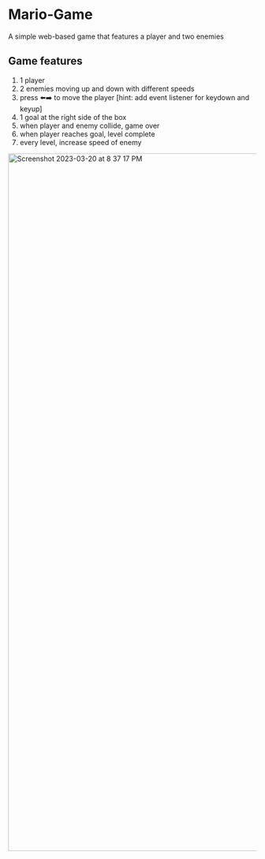 # Mario-Game
A simple web-based game that features a player and two enemies

## Game features 
1. 1 player 
2. 2 enemies moving up and down with different speeds
3. press ⬅️➡️ to move the player [hint: add event listener for keydown and keyup]
4. 1 goal at the right side of the box
5. when player and enemy collide, game over
6. when player reaches goal, level complete
7. every level, increase speed of enemy

<img width="1415" alt="Screenshot 2023-03-20 at 8 37 17 PM" src="https://user-images.githubusercontent.com/53975171/226384275-b022b25d-c9b0-48fd-bd5a-5866a76f5f4a.png">
